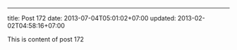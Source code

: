---
title: Post 172
date: 2013-07-04T05:01:02+07:00
updated: 2013-02-02T04:58:16+07:00

This is content of post 172